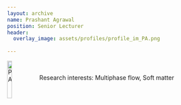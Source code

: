 ```yaml
---
layout: archive
name: Prashant Agrawal
position: Senior Lecturer
header:
  overlay_image: assets/profiles/profile_im_PA.png
 
---
```

<img src="{{ site.url }}{{ site.baseurl }}/assets/profiles/profile_im_PA.png" alt="PA" style="float: left;width: 15%"/>
&nbsp;

Research interests: Multiphase flow, Soft matter<br>

